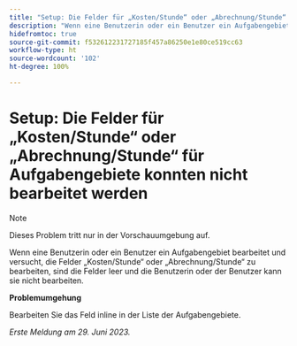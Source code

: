 ```yaml
---
title: "Setup: Die Felder für „Kosten/Stunde“ oder „Abrechnung/Stunde“ für Aufgabengebiete konnten nicht bearbeitet werden"
description: "Wenn eine Benutzerin oder ein Benutzer ein Aufgabengebiet bearbeitet und versucht, die Felder „Kosten/Stunde“ oder „Abrechnung/Stunde“ zu bearbeiten, sind die Felder leer und die Benutzerin oder der Benutzer kann sie nicht bearbeiten."
hidefromtoc: true
source-git-commit: f532612231727185f457a86250e1e80ce519cc63
workflow-type: ht
source-wordcount: '102'
ht-degree: 100%

---
```



# Setup: Die Felder für „Kosten/Stunde“ oder „Abrechnung/Stunde“ für Aufgabengebiete konnten nicht bearbeitet werden

>[!NOTE]
>
>Dieses Problem tritt nur in der Vorschauumgebung auf.

Wenn eine Benutzerin oder ein Benutzer ein Aufgabengebiet bearbeitet und versucht, die Felder „Kosten/Stunde“ oder „Abrechnung/Stunde“ zu bearbeiten, sind die Felder leer und die Benutzerin oder der Benutzer kann sie nicht bearbeiten.

**Problemumgehung**

Bearbeiten Sie das Feld inline in der Liste der Aufgabengebiete.

_Erste Meldung am 29. Juni 2023._

